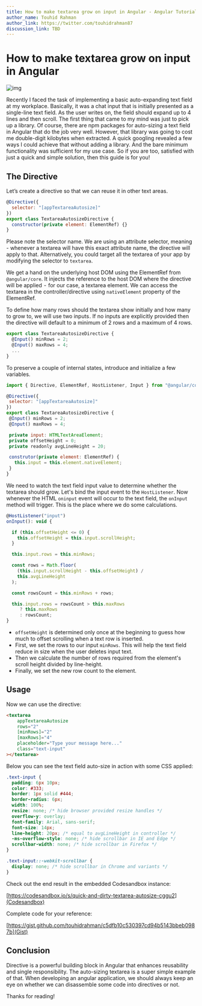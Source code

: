 ```yaml
---
title: How to make textarea grow on input in Angular - Angular Tutorials | indepth.dev
author_name: Touhid Rahman
author_link: https://twitter.com/touhidrahman87
discussion_link: TBD
---
```


# **How to make textarea grow on input in Angular**

![img](https://media.giphy.com/media/u0PXN3EErcDJmQHJ1v/giphy.gif?cid=790b761117c2ed6130bab1fac77819c78e423e266c565741&rid=giphy.gif&ct=g)

Recently I faced the task of implementing a basic auto-expanding text field at my workplace. Basically, it was a chat input that is initially presented as a single-line text field. As the user writes on, the field should expand up to 4 lines and then scroll. The first thing that came to my mind was just to pick up a library. Of course, there are npm packages for auto-sizing a text field in Angular that do the job very well. However, that library was going to cost me double-digit kilobytes when extracted. A quick googling revealed a few ways I could achieve that without adding a library. And the bare minimum functionality was sufficient for my use case. So if you are too, satisfied with just a quick and simple solution, then this guide is for you!

## The Directive

Let’s create a directive so that we can reuse it in other text areas.

```javascript
@Directive({
  selector: "[appTextareaAutosize]"
})
export class TextareaAutosizeDirective {
  constructor(private element: ElementRef) {}
}
```

Please note the selector name. We are using an attribute selector, meaning - whenever a textarea will have this exact attribute name, the directive will apply to that. Alternatively, you could target all the textarea of your app by modifying the selector to `textarea`.

We get a hand on the underlying host DOM using the ElementRef from `@angular/core`. It injects the reference to the host DOM where the directive will be applied  -  for our case, a textarea element. We can access the textarea in the controller/directive using `nativeElement` property of the ElementRef.

To define how many rows should the textarea show initially and how many to grow to, we will use two inputs . If no inputs are explicitly provided then the directive will default to a minimum of 2 rows and a maximum of 4 rows.

```javascript
export class TextareaAutosizeDirective {
  @Input() minRows = 2;
  @Input() maxRows = 4;
  ...
}
```

To preserve a couple of internal states, introduce and initialize a few variables.

```javascript
import { Directive, ElementRef, HostListener, Input } from "@angular/core";

@Directive({
 selector: "[appTextareaAutosize]"
})
export class TextareaAutosizeDirective {
 @Input() minRows = 2;
 @Input() maxRows = 4;

 private input: HTMLTextAreaElement;
 private offsetHeight = 0;
 private readonly avgLineHeight = 20;

 construtor(private element: ElementRef) {
   this.input = this.element.nativeElement;
 }
}
```

We need to watch the text field input value to determine whether the textarea should grow. Let's bind the input event to the `HostListener`. Now whenever the HTML `oninput` event will occur to the text field, the `onInput` method will trigger. This is the place where we do some calculations.

```javascript
@HostListener("input")
onInput(): void {

  if (this.offsetHeight <= 0) {
    this.offsetHeight = this.input.scrollHeight;
  }

  this.input.rows = this.minRows;

  const rows = Math.floor(
    (this.input.scrollHeight - this.offsetHeight) /
    this.avgLineHeight
  );

  const rowsCount = this.minRows + rows;

  this.input.rows = rowsCount > this.maxRows
     ? this.maxRows
     : rowsCount;
}
```

- `offsetHeight` is determined only once at the beginning to guess how much to offset scrolling when a text row is inserted.
- First, we set the rows to our input `minRows`. This will help the text field reduce in size when the user deletes input text.
- Then we calculate the number of rows required from the element's scroll height divided by line-height.
- Finally, we set the new row count to the element.


## Usage

Now we can use the directive:

```html
<textarea
    appTextareaAutosize
    rows="2"
    [minRows]="2"
    [maxRows]="4"
    placeholder="Type your message here..."
    class="text-input"
></textarea>
```

Below you can see the text field auto-size in action with some CSS applied:

```css
.text-input {
  padding: 6px 10px;
  color: #333;
  border: 1px solid #444;
  border-radius: 6px;
  width: 100%;
  resize: none; /* hide browser provided resize handles */
  overflow-y: overlay;
  font-family: Arial, sans-serif;
  font-size: 14px;
  line-height: 20px; /* equal to avgLineHeight in controller */
  -ms-overflow-style: none; /* hide scrollbar in IE and Edge */
  scrollbar-width: none; /* hide scrollbar in Firefox */
}

.text-input::-webkit-scrollbar {
  display: none; /* hide scrollbar in Chrome and variants */
}
```

Check out the end result in the embedded Codesandbox instance:

[https://codesandbox.io/s/quick-and-dirty-textarea-autosize-cggu2](Codesandbox)

Complete code for your reference:

[https://gist.github.com/touhidrahman/c5dfb10c530397cd94b5143bbeb0987b](Gist)

## Conclusion

Directive is a powerful building block in Angular that enhances reusability and single responsibility. The auto-sizing textarea is a super simple example of that. When developing an angular application, we should always keep an eye on whether we can disassemble some code into directives or not.

Thanks for reading!
